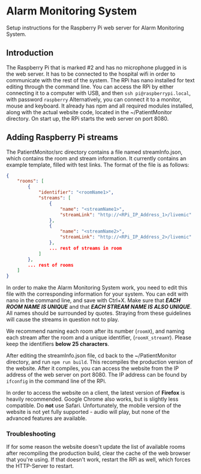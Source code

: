 # Alarm Monitoring System

Setup instructions for the Raspberry Pi web server for Alarm Monitoring System.

## Introduction

The Raspberry Pi that is marked #2 and has no microphone plugged in is the web server. It has to be connected to the hospital wifi in order to communicate with the rest of the system.
The RPi has nano installed for text editing through the command line. You can access the RPi by either connecting it to a computer with USB, and then ``ssh pi@raspberrypi.local``, with password ``raspberry`` Alternatively, you can connect it to a monitor, mouse and keyboard.
It already has npm and all required modules installed, along with the actual website code, located in the ~/PatientMonitor directory. On start up, the RPi starts the web server on port 8080.

## Adding Raspberry Pi streams

The PatientMonitor/src directory contains a file named streamInfo.json, which contains the room and stream information.
It currently contains an example template, filled with test links. The format of the file is as follows:

``` JSON
{
    "rooms": [
        {
            "identifier": "<roomName1>",
            "streams": [
                {
                    "name": "<streamName1>",
                    "streamLink": "http://<RPi_IP_Address_1>/livemic"
                },
                {
                    "name": "<streamName2>",
                    "streamLink": "http://<RPi_IP_Address_2>/livemic"
                },
                ... rest of streams in room
            ]
        },
        ... rest of rooms
    ]
}
```

In order to make the Alarm Monitoring System work, you need to edit this file with the corresponding information for your system. You can edit with nano in the command line, and save with Ctrl+X. Make sure that ***EACH ROOM NAME IS UNIQUE*** and that ***EACH STREAM NAME IS ALSO UNIQUE***. All names should be surrounded by quotes. Straying from these guidelines will cause the streams in question not to play.

We recommend naming each room after its number (``roomX``), and naming each stream after the room and a unique identifier, (``roomX_streamY``). Please keep the identifiers **below 25 characters**.

 After editing the streamInfo.json file, cd back to the ~/PatientMonitor directory, and run ``npm run build``. This recompiles the production version of the website. After it compiles, you can access the website from the IP address of the web server on port 8080. The IP address can be found by ``ifconfig`` in the command line of the RPi.

 In order to access the website on a client, the latest version of **Firefox** is heavily recommended. Google Chrome also works, but is slightly less compatible. Do **not** use Safari. Unfortunately, the mobile version of the website is not yet fully supported - audio will play, but none of the advanced features are available.

### Troubleshooting

 If for some reason the website doesn't update the list of available rooms after recompiling the production build, clear the cache of the web browser that you're using. If that doesn't work, restart the RPi as well, which forces the HTTP-Server to restart.
 